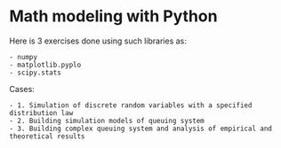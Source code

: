 # Math modeling with Python
Here is 3 exercises done using such libraries as: 
```
- numpy
- matplotlib.pyplo
- scipy.stats 
```
Cases:
```
- 1. Simulation of discrete random variables with a specified distribution law
- 2. Building simulation models of queuing system
- 3. Building complex queuing system and analysis of empirical and theoretical results
```
